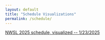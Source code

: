 ```yaml
---
layout: default
title: "Schedule Visualizations"
permalink: /schedule/
---
```


[NWSL 2025 schedule, visualized -- 1/23/2025](schedule.html)
